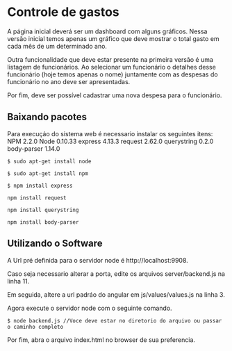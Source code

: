 # Controle de gastos

A página inicial deverá ser um dashboard com alguns gráficos. Nessa versão inicial temos apenas um gráfico que deve mostrar o total gasto em cada mês de um determinado ano.

Outra funcionalidade que deve estar presente na primeira versão é uma listagem de funcionários. Ao selecionar um funcionário o detalhes desse funcionário (hoje temos apenas o nome) juntamente com as despesas do funcionário no ano deve ser apresentadas.

Por fim, deve ser possível cadastrar uma nova despesa para o funcionário.

## Baixando pacotes

Para execuçáo do sistema web é necessario instalar os seguintes itens:
NPM 2.2.0
Node 0.10.33
express 4.13.3
request 2.62.0
querystring 0.2.0
body-parser 1.14.0

```
$ sudo apt-get install node
```

```
$ sudo apt-get install npm
```

```
$ npm install express
```

```
npm install request
```

```
npm install querystring
```

```
npm install body-parser
```

## Utilizando o Software

A Url pré definida para o servidor node é http://localhost:9908.

Caso seja necessario alterar a porta, edite os arquivos server/backend.js na linha 11.

Em seguida, altere a url padráo do angular em js/values/values.js na linha 3.

Agora execute o servidor node com o seguinte comando.

```
$ node backend.js //Voce deve estar no diretorio do arquivo ou passar o caminho completo
```

Por fim, abra o arquivo index.html no browser de sua preferencia.
